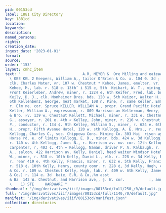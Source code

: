 ```yaml
---
pid: 00153cd
label: 1881 City Directory
key: 1881cd
location: 
keywords: 
description: 
named_persons: 
rights: 
creation_date: 
ingest_date: '2023-01-01'
format: 
source: 
order: '153'
layout: cmhc_item
text: "                            A.R, MEYER &  Ore Milling and eaieaa Works, S20:'itarrison
  \ KEE KEL 2 Keepers, William A,, tailor O'Brien & Co. x. 104 0. 3d ; Keese, Daniel,
  clk. Charles Mater, vr. 107 w. Chestnut * Kehoe, James, emelter, vr. 518 e. 13th
  Kehoe, M., lab. r. 518 e. 13th’ i 515 e, 5th  Keibart, W. T., mining, r. 114 w.
  Front Keierleber, Andrew, miner, r. 1224 e, 6th Keifer, Fred, lab. bds. 401 w. Elm
  Keily, D. J., clk. Monheimer Bros. bds. 120 w. 5th Keizor, Walter H., r. 500 e.
  6th Kellenbenz, George, meat market, 108 n. Pine, r. same Keller, Emmet B., butcher,
  r. Elm ne. cor. Spruce KELLER, WILLIAM A., propr. Grand Pacific Hotel, 202 6, ;
  Keller, William A., expressman, r. 809 Harrison av Kellerman, Henry, lk. A. Hirsch
  & Bro. »v. 139 w, Chestaut Kellett, Michael, miner, r. 331 e. Chestnut Kelley, Jay
  G., assayer, r. 201 e. 4th « Kelley, John, miner, r. 216 w. Chestnut Kelley, Thomas
  P., conductor, r. 134 ¢. 9th Kelley, William 5., miner, r. 624 e. 6th Kellogg, Amos
  H., propr. Fifth Avenue Hotel, 120 w. sth Kellogg, A. E. Mrs., r. rear 613 w. Chestnut
  Kellogg, Charles C., sec. Chippewa Cons. Mining Co. 303 Hai  rison ay. r. Stray
  Horse rd. e. of limits Kellogg, E. D., miner, bds. 424 w. 3d Kellogg, Henry, mining,
  r. 140 w. 4th Kellogg, James N., r. Harrison av. nw. cor. 12th Kellogg, Matthew,
  carpenter, r, 403 ¢. 4th = Kellogg, Naman, driver P. A. Kalbaugh, r. Kelly, Charles
  A., saloon, 422 Harrison av. Kelly, Daniel, head waiter Windsor Hotel Kelly, Daniel
  W., miner, r. 518 e. 10th Kelly, David L., elk. r. 228 e. 34 Kelly, Edward 8., miner,
  r. rear 419 e. 4th Kelly, Francis, miner, r. 632 e. 5th Kelly, Francis M., miner,
  r. 518 ¢. 10th Kelly, Henry, county comr. r. 228 ¢, 3d Kelly, Hugh, clk. McMillen
  & Co. r. 109 w. Chestnut Kelly, Hugh, lab. r. 409 w. 6th Kelly, James W., (Gates
  & Co.) r. 114 e. 3d  baie, E.R, & Co,.%m asst                                MANVILLE
  & Ba  142 W. Chestnut, and Harrison ave,, §. W. cor.           :, and NAILS,  TRON.
  \    1) STE     HARDWARE "
thumbnail: "/img/derivatives/iiif/images/00153cd/full/250,/0/default.jpg"
full: "/img/derivatives/iiif/images/00153cd/full/1140,/0/default.jpg"
manifest: "/img/derivatives/iiif/00153cd/manifest.json"
collection: directories
---
```

